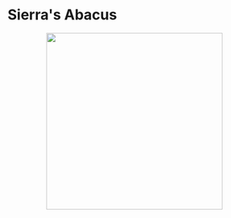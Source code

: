 # Sierra's Abacus
<p align="center"> <img src="https://github.com/sneha2180/CALCULATOR/blob/main/assets/abacus.png" width="350">
</p>
